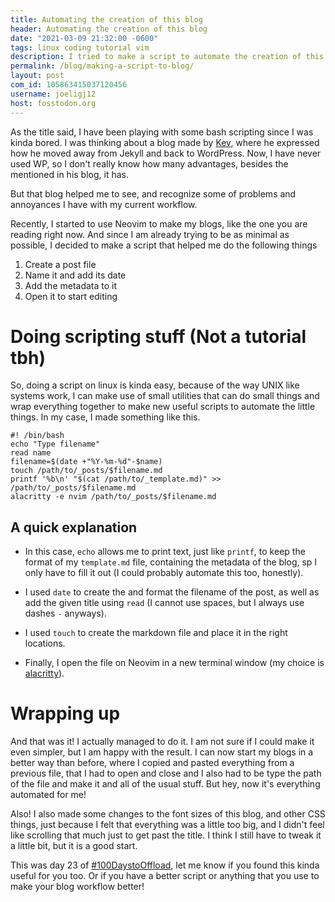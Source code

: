 ```yaml
---
title: Automating the creation of this blog
header: Automating the creation of this blog 
date: "2021-03-09 21:32:00 -0600" 
tags: linux coding tutorial vim
description: I tried to make a script to automate the creation of this blog, as a proper linux user should (kinda). And some blog CSS changes
permalink: /blog/making-a-script-to-blog/
layout: post
com_id: 105863415037120456
username: joeligj12
host: fosstodon.org
---
```

As the title said, I have been playing with some bash scripting since I was kinda bored. I was thinking about a blog made by [Kev](https://kevq.uk/the-wonderful-world-of-wordpress-wizardry-for-working-with-websites/), where he expressed how he moved away from Jekyll and back to WordPress. Now, I have never used WP, so I don't really know how many advantages, besides the mentioned in his blog, it has.

But that blog helped me to see, and recognize some of problems and annoyances I have with my current workflow.

Recently, I started to use Neovim to make my blogs, like the one you are reading right now. And since I am already trying to be as minimal as possible, I decided to make a script that helped me do the following things

1. Create a post file
2. Name it and add its date
3. Add the metadata to it
4. Open it to start editing

# Doing scripting stuff (Not a tutorial tbh) 

So, doing a script on linux is kinda easy, because of the way UNIX like systems work, I can make use of small utilities that can do small things and wrap everything together to make new useful scripts to automate the little things.
In my case, I made something like this.
```
#! /bin/bash
echo "Type filename"
read name
filename=$(date +"%Y-%m-%d"-$name)
touch /path/to/_posts/$filename.md
printf '%b\n' "$(cat /path/to/_template.md)" >> /path/to/_posts/$filename.md
alacritty -e nvim /path/to/_posts/$filename.md
```

## A quick explanation

* In this case, `echo` allows me to print text, just like `printf`, to keep the format of my `template.md` file, containing the metadata of the blog, sp I only have to fill it out (I could probably automate this too, honestly).

* I used `date` to create the and format the filename of the post, as well as add the given title using `read` (I cannot use spaces, but I always use dashes `-` anyways).

* I used `touch` to create the markdown file and place it in the right locations.

* Finally, I open the file on Neovim in a new terminal window (my choice is [alacritty](https://github.com/alacritty/alacritty)).

# Wrapping up

And that was it! I actually managed to do it. I am not sure if I could make it even simpler, but I am happy with the result. I can now start my blogs in a better way than before, where I copied and pasted everything from a previous file, that I had to open and close and I also had to be type the path of the file and make it and all of the usual stuff. But hey, now it's everything automated for me!

Also! I also made some changes to the font sizes of this blog, and other CSS things, just because I felt that everything was a little too big, and I didn't feel like scrolling that much just to get past the title. I think I still have to tweak it a little bit, but it is a good start.

This was day 23 of [#100DaystoOffload](https://100daystooffload.com), let me know if you found this kinda useful for you too. Or if you have a better script or anything that you use to make your blog workflow better!


